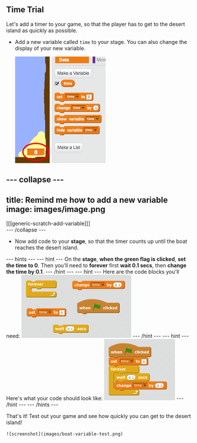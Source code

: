 ## Time Trial

Let's add a timer to your game, so that the player has to get to the desert island as quickly as possible.

+ Add a new variable called `time` to your stage. You can also change the display of your new variable.

	![screenshot](images/boat-variable.png)

--- collapse ---
---
title: Remind me how to add a new variable
image: images/image.png
---
[[[generic-scratch-add-variable]]]	
--- /collapse ---


+ Now add code to your __stage__, so that the timer counts up until the boat reaches the desert island.

--- hints ---
--- hint ---
On the __stage__, __when the green flag is clicked__, __set the time to 0__. Then you'll need to __forever__ first __wait 0.1 secs__, then __change the time by 0.1__. 
--- /hint ---
--- hint ---
Here are the code blocks you'll need:
![screenshot](images/boat-time-blocks.png)
--- /hint ---
--- hint ---
Here's what your code should look like:
![screenshot](images/boat-time-code.png)
--- /hint ---
--- /hints ---

That's it! Test out your game and see how quickly you can get to the desert island!

	![screenshot](images/boat-variable-test.png)
	

